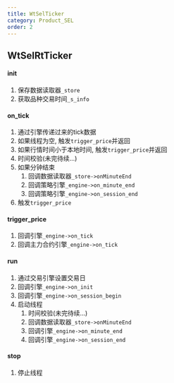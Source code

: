 ```yaml
---
title: WtSelTicker
category: Product_SEL
order: 2
---
```


## WtSelRtTicker

#### init
1. 保存数据读取器`_store`
2. 获取品种交易时间`_s_info`

#### on_tick
1. 通过引擎传递过来的tick数据
2. 如果线程为空, 触发`trigger_price`并返回
3. 如果行情时间小于本地时间, 触发`trigger_price`并返回
4. 时间校验(未完待续...)
5. 如果分钟结束
    1. 回调数据读取器`_store->onMinuteEnd`
    2. 回调策略引擎`_engine->on_minute_end`
    3. 回调策略引擎`_engine->on_session_end`
6. 触发`trigger_price`

#### trigger_price
1. 回调引擎`_engine->on_tick`
2. 回调主力合约引擎`_engine->on_tick`

#### run
1. 通过交易引擎设置交易日
2. 回调引擎`_engine->on_init`
3. 回调引擎`_engine->on_session_begin`
4. 启动线程
    1. 时间校验(未完待续...)
    2. 回调数据读取器`_store->onMinuteEnd`
    3. 回调引擎`_engine->on_minute_end`
    4. 回调引擎`_engine->on_session_end`

#### stop
1. 停止线程